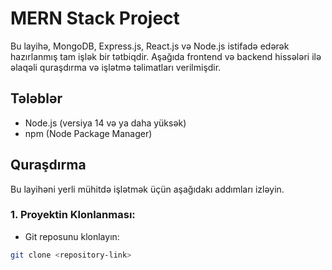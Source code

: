 # MERN Stack Project

Bu layihə, MongoDB, Express.js, React.js və Node.js istifadə edərək hazırlanmış tam işlək bir tətbiqdir. Aşağıda frontend və backend hissələri ilə əlaqəli quraşdırma və işlətmə təlimatları verilmişdir.

## Tələblər

- Node.js (versiya 14 və ya daha yüksək)
- npm (Node Package Manager)

## Quraşdırma

Bu layihəni yerli mühitdə işlətmək üçün aşağıdakı addımları izləyin.

### 1. **Proyektin Klonlanması:**

   - Git reposunu klonlayın:

   ```bash
   git clone <repository-link>
